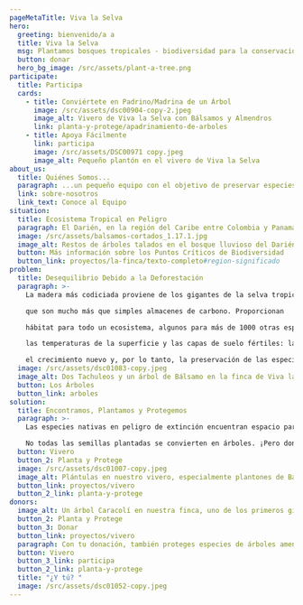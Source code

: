 ```yaml
---
pageMetaTitle: Viva la Selva
hero:
  greeting: bienvenido/a a
  title: Viva la Selva
  msg: Plantamos bosques tropicales - biodiversidad para la conservación de especies.
  button: donar
  hero_bg_image: /src/assets/plant-a-tree.png
participate:
  title: Participa
  cards:
    - title: Conviértete en Padrino/Madrina de un Árbol
      image: /src/assets/dsc00904-copy-2.jpeg
      image_alt: Vivero de Viva la Selva con Bálsamos y Almendros
      link: planta-y-protege/apadrinamiento-de-arboles
    - title: Apoya Fácilmente
      link: participa
      image: /src/assets/DSC00971 copy.jpeg
      image_alt: Pequeño plantón en el vivero de Viva la Selva
about_us:
  title: Quiénes Somos...
  paragraph: ...un pequeño equipo con el objetivo de preservar especies de árboles en peligro de extinción o raras en el Darién (Norte de Chocó, Colombia).
  link: sobre-nosotros
  link_text: Conoce al Equipo
situation:
  title: Ecosistema Tropical en Peligro
  paragraph: El Darién, en la región del Caribe entre Colombia y Panamá, se encuentra en una crisis ecológica. La deforestación en la antigua región de selva tropical avanza de manera incontrolada. Las especies de árboles amenazados a nivel internacional se han vuelto tan raras en esta región que encontrar sus semillas es cada vez más difícil. El ecosistema está comenzando a deteriorarse.
  image: /src/assets/balsamos-cortados_1.17.1.jpg
  image_alt: Restos de árboles talados en el bosque lluvioso del Darién
  button: Más información sobre los Puntos Críticos de Biodiversidad
  button_link: proyectos/la-finca/texto-completo#region-significado
problem:
  title: Desequilibrio Debido a la Deforestación
  paragraph: >-
    La madera más codiciada proviene de los gigantes de la selva tropical y otras especies de árboles grandes

    que son mucho más que simples almacenes de carbono. Proporcionan

    hábitat para todo un ecosistema, algunos para más de 1000 otras especies. Su sombra y sus raíces profundas protegen manantiales y el flujo natural de los ríos,

    las temperaturas de la superficie y las capas de suelo fértiles: la base para

    el crecimiento nuevo y, por lo tanto, la preservación de las especies - de todas las especies.
  image: /src/assets/dsc01083-copy.jpeg
  image_alt: Dos Tachuleos y un árbol de Bálsamo en la finca de Viva la Selva
  button: Los Árboles
  button_link: arboles
solution:
  title: Encontramos, Plantamos y Protegemos
  paragraph: >-
    Las especies nativas en peligro de extinción encuentran espacio para sobrevivir en Viva la Selva. Buscamos y rescatamos semillas y plántulas de especies en declive y las plantamos en un entorno protegido y biodiverso para preservarlas para el ecosistema nativo.

    No todas las semillas plantadas se convierten en árboles. ¡Pero donde nuestro trabajo tiene éxito, florece un milagro de vida en una abundancia inimaginable!
  button: Vivero
  button_2: Planta y Protege
  image: /src/assets/dsc01007-copy.jpeg
  image_alt: Plántulas en nuestro vivero, especialmente plantones de Bálsamo
  button_link: proyectos/vivero
  button_2_link: planta-y-protege
donors:
  image_alt: Un árbol Caracolí en nuestra finca, uno de los primeros gigantes emergentes en bosques jóvenes
  button_2: Planta y Protege
  button_3: Donar
  button_link: proyectos/vivero
  paragraph: Con tu donación, también proteges especies de árboles amenazadas a nivel mundial y local, apoyas la preservación de la biodiversidad en un ecosistema en peligro y fomentas el almacenamiento natural de CO2, ¡para un mundo más verde y biodiverso!
  button: Vivero
  button_3_link: participa
  button_2_link: planta-y-protege
  title: "¿Y tú? "
  image: /src/assets/dsc01052-copy.jpeg
---
```

